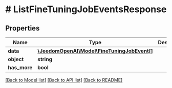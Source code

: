 # # ListFineTuningJobEventsResponse

## Properties

Name | Type | Description | Notes
------------ | ------------- | ------------- | -------------
**data** | [**\JeedomOpenAI\Model\FineTuningJobEvent[]**](FineTuningJobEvent.md) |  |
**object** | **string** |  |
**has_more** | **bool** |  |

[[Back to Model list]](../../README.md#models) [[Back to API list]](../../README.md#endpoints) [[Back to README]](../../README.md)
